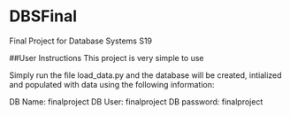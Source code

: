 # DBSFinal
Final Project for Database Systems S19



##User Instructions
This project is very simple to use

Simply run the file load_data.py and the database will be created, intialized and populated with data using the following information:

DB Name: 	finalproject
DB User: 	finalproject
DB password:	finalproject 

